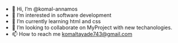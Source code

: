 - 👋 Hi, I’m @komal-annamos
- 👀 I’m interested in software development
- 🌱 I’m currently learning html and css
- 💞️ I’m looking to collaborate on MyProject with new techanologies.
- 📫 How to reach me komaltayade743@gmail.com


